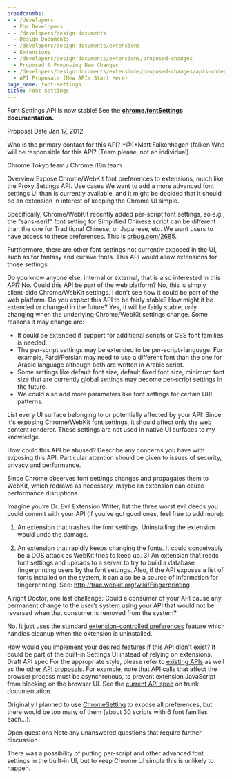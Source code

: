 ```yaml
---
breadcrumbs:
- - /developers
  - For Developers
- - /developers/design-documents
  - Design Documents
- - /developers/design-documents/extensions
  - Extensions
- - /developers/design-documents/extensions/proposed-changes
  - Proposed & Proposing New Changes
- - /developers/design-documents/extensions/proposed-changes/apis-under-development
  - API Proposals (New APIs Start Here)
page_name: font-settings
title: Font Settings
---
```


Font Settings API is now stable! See the
**[chrome.fontSettings](http://developer.chrome.com/stable/extensions/fontSettings.html)
documentation.**

Proposal Date
Jan 17, 2012

Who is the primary contact for this API?
*@)*Matt Falkenhagen (falken
Who will be responsible for this API? (Team please, not an individual)

Chrome Tokyo team / Chrome i18n team

Overview
Expose Chrome/WebKit font preferences to extensions, much like the Proxy Settings API.
Use cases
We want to add a more advanced font settings UI than is currently available, and
it might be decided that it should be an extension in interest of keeping the
Chrome UI simple.

Specifically, Chrome/WebKit recently added per-script font settings, so e.g.,
the "sans-serif" font setting for Simplified Chinese script can be different
than the one for Traditional Chinese, or Japanese, etc. We want users to have
access to these preferences. This is [crbug.com/2685](http://crbug.com/2685).

Furthermore, there are other font settings not currently exposed in the UI, such
as for fantasy and cursive fonts. This API would allow extensions for those
settings.

Do you know anyone else, internal or external, that is also interested in this
API?
No.
Could this API be part of the web platform?
No, this is simply client-side Chrome/WebKit settings. I don't see how it could be part of the web platform.
Do you expect this API to be fairly stable? How might it be extended or changed
in the future?
Yes, it will be fairly stable, only changing when the underlying Chrome/WebKit
settings change. Some reasons it may change are:

*   It could be extended if support for additional scripts or CSS font
            families is needed.
*   The per-script settings may be extended to be per-script+language.
            For example, Farsi/Persian may need to use a different font than the
            one for Arabic language although both are written in Arabic script.
*   Some settings like default font size, default fixed font size,
            minimum font size that are currently global settings may become
            per-script settings in the future.
*   We could also add more parameters like font settings for certain URL
            patterns.

List every UI surface belonging to or potentially affected by your API:
Since it's exposing Chrome/WebKit font settings, it should affect only the web
content renderer. These settings are not used in native UI surfaces to my
knowledge.

How could this API be abused?
Describe any concerns you have with exposing this API. Particular attention
should be given to issues of security, privacy and performance.

Since Chrome observes font settings changes and propagates them to WebKit, which
redraws as necessary, maybe an extension can cause performance disruptions.

Imagine you’re Dr. Evil Extension Writer, list the three worst evil deeds you
could commit with your API (if you’ve got good ones, feel free to add more):
1) An extension that trashes the font settings. Uninstalling the extension would
undo the damage.

2) An extension that rapidly keeps changing the fonts. It could conceivably be a
DOS attack as WebKit tries to keep up. 3) An extension that reads font settings
and uploads to a server to try to build a database fingerprinting users by the
font settings. Also, if the API exposes a list of fonts installed on the system,
it can also be a source of information for fingerprinting. See:
<http://trac.webkit.org/wiki/Fingerprinting>

Alright Doctor, one last challenge:
Could a consumer of your API cause any permanent change to the user’s system
using your API that would not be reversed when that consumer is removed from the
system?

No. It just uses the standard [extension-controlled
preferences](http://www.chromium.org/developers/design-documents/preferences#TOC-Extension-Controlled-Preferences)
feature which handles cleanup when the extension is uninstalled.

How would you implement your desired features if this API didn't exist?
It could be part of the built-in Settings UI instead of relying on extensions.
Draft API spec
For the appropriate style, please refer to [existing
APIs](http://code.google.com/chrome/extensions/docs.html) as well as the [other
API proposals](/developers/design-documents/extensions/).
For example, note that API calls that affect the browser process must be
asynchronous, to prevent extension JavaScript from blocking on the browser UI.
See the [current API
spec](http://code.google.com/chrome/extensions/trunk/experimental.fontSettings.html)
on trunk documentation.

Originally I planned to use
[ChromeSetting](http://code.google.com/chrome/extensions/types.html#ChromeSetting)
to expose all preferences, but there would be too many of them (about 30 scripts
with 6 font families each...).

Open questions
Note any unanswered questions that require further discussion.

There was a possibility of putting per-script and other advanced font settings
in the built-in UI, but to keep Chrome UI simple this is unlikely to happen.
